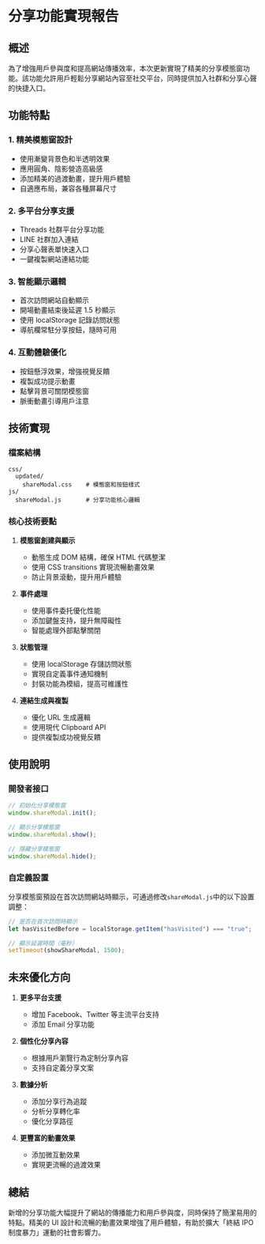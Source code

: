# 分享功能實現報告

## 概述

為了增強用戶參與度和提高網站傳播效率，本次更新實現了精美的分享模態窗功能。該功能允許用戶輕鬆分享網站內容至社交平台，同時提供加入社群和分享心聲的快捷入口。

## 功能特點

### 1. 精美模態窗設計

- 使用漸變背景色和半透明效果
- 應用圓角、陰影營造高級感
- 添加精美的過渡動畫，提升用戶體驗
- 自適應布局，兼容各種屏幕尺寸

### 2. 多平台分享支援

- Threads 社群平台分享功能
- LINE 社群加入連結
- 分享心聲表單快速入口
- 一鍵複製網站連結功能

### 3. 智能顯示邏輯

- 首次訪問網站自動顯示
- 開場動畫結束後延遲 1.5 秒顯示
- 使用 localStorage 記錄訪問狀態
- 導航欄常駐分享按鈕，隨時可用

### 4. 互動體驗優化

- 按鈕懸浮效果，增強視覺反饋
- 複製成功提示動畫
- 點擊背景可關閉模態窗
- 脈衝動畫引導用戶注意

## 技術實現

### 檔案結構

```
css/
  updated/
    shareModal.css    # 模態窗和按鈕樣式
js/
  shareModal.js       # 分享功能核心邏輯
```

### 核心技術要點

1. **模態窗創建與顯示**

   - 動態生成 DOM 結構，確保 HTML 代碼整潔
   - 使用 CSS transitions 實現流暢動畫效果
   - 防止背景滾動，提升用戶體驗

2. **事件處理**

   - 使用事件委托優化性能
   - 添加鍵盤支持，提升無障礙性
   - 智能處理外部點擊關閉

3. **狀態管理**

   - 使用 localStorage 存儲訪問狀態
   - 實現自定義事件通知機制
   - 封裝功能為模組，提高可維護性

4. **連結生成與複製**
   - 優化 URL 生成邏輯
   - 使用現代 Clipboard API
   - 提供複製成功視覺反饋

## 使用說明

### 開發者接口

```javascript
// 初始化分享模態窗
window.shareModal.init();

// 顯示分享模態窗
window.shareModal.show();

// 隱藏分享模態窗
window.shareModal.hide();
```

### 自定義設置

分享模態窗預設在首次訪問網站時顯示，可通過修改`shareModal.js`中的以下設置調整：

```javascript
// 是否在首次訪問時顯示
let hasVisitedBefore = localStorage.getItem("hasVisited") === "true";

// 顯示延遲時間（毫秒）
setTimeout(showShareModal, 1500);
```

## 未來優化方向

1. **更多平台支援**

   - 增加 Facebook、Twitter 等主流平台支持
   - 添加 Email 分享功能

2. **個性化分享內容**

   - 根據用戶瀏覽行為定制分享內容
   - 支持自定義分享文案

3. **數據分析**

   - 添加分享行為追蹤
   - 分析分享轉化率
   - 優化分享路徑

4. **更豐富的動畫效果**
   - 添加微互動效果
   - 實現更流暢的過渡效果

## 總結

新增的分享功能大幅提升了網站的傳播能力和用戶參與度，同時保持了簡潔易用的特點。精美的 UI 設計和流暢的動畫效果增強了用戶體驗，有助於擴大「終結 IPO 制度暴力」運動的社會影響力。
